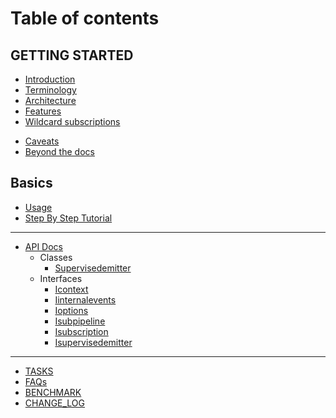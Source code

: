 # Table of contents

## GETTING STARTED

* [Introduction](README.md)
* [Terminology](terminology.md)
* [Architecture](architecture.md)
* [Features](features.md)
* [Wildcard subscriptions](wildcard-subscriptions.md)
<!-- * [Internal Events](internal-events.md) -->
* [Caveats](caveats.md)
* [Beyond the docs](beyond_the_docs.md)


## Basics
  * [Usage](basics/usage.md)
  * [Step By Step Tutorial](basics/step-by-step-tutorial.md)

<!-- - Conventions
  * [Event Naming Convention](conventions/event-naming-convention.md) -->

<!-- - Recipe
  * [Code Splitting](recipe/code-splitting.md)
  * [Custom Middlewares](recipe/custom-middlewares.md)
  * [How To Handle Nesting](recipe/how-to-handle-nesting.md)
  * [Orchestrating Flows](recipe/orchestrating-flows.md) -->


<!-- ## Recipe

* [Code Splitting](recipe/code-splitting.md)
* [Custom Middlewares](recipe/custom-middlewares.md) -->

-----------------------

* [API Docs](apidocs/README.md)
  - Classes
    * [Supervisedemitter](apidocs/classes/supervisedemitter.md)
  - Interfaces
    * [Icontext](gitbook/apidocs/interfaces/icontext.md)
    * [Iinternalevents](gitbook/apidocs/interfaces/iinternalevents.md)
    * [Ioptions](gitbook/apidocs/interfaces/ioptions.md)
    * [Isubpipeline](gitbook/apidocs/interfaces/isubpipeline.md)
    * [Isubscription](gitbook/apidocs/interfaces/isubscription.md)
    * [Isupervisedemitter](gitbook/apidocs/interfaces/isupervisedemitter.md)


---------

* [TASKS](ungrouped-pages/TASKS.md)
* [FAQs](ungrouped-pages/faqs.md)
* [BENCHMARK](ungrouped-pages/benchmark.md)
* [CHANGE_LOG](ungrouped-pages/change_log.md)
